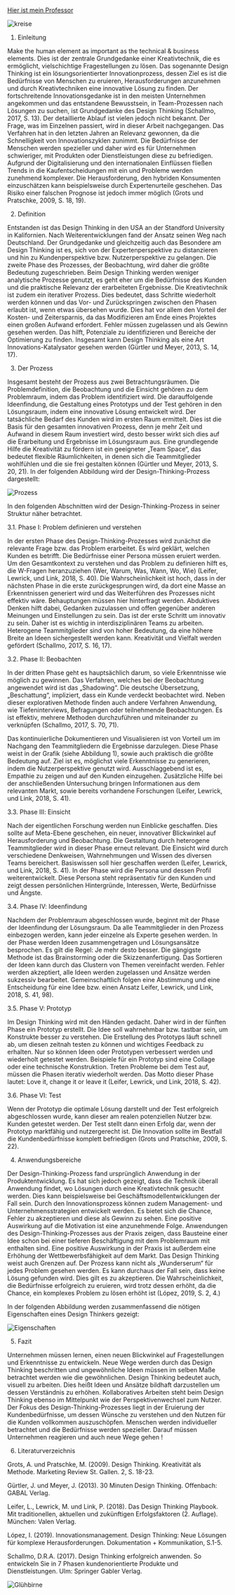 [Hier ist mein Professor](https://ulrich-anders.eu/)

![kreise](0.2.png)

1. Einleitung

Make the human element as important as the technical & business elements. Dies ist der zentrale Grundgedanke einer Kreativtechnik, die es ermöglicht, vielschichtige Fragestellungen zu lösen. Das sogenannte Design Thinking ist ein lösungsorientierter Innovationprozess, dessen Ziel es ist die Bedürfnisse von Menschen zu eruieren, Herausforderungen anzunehmen und durch Kreativtechniken eine innovative Lösung zu finden. Der fortschreitende Innovationsgedanke ist in den meisten Unternehmen angekommen und das entstandene Bewusstsein, in Team-Prozessen nach Lösungen zu suchen, ist Grundgedanke des Design Thinking (Schallmo, 2017, S. 13).
Der detaillierte Ablauf ist vielen jedoch nicht bekannt. Der Frage, was im Einzelnen passiert, wird in dieser Arbeit nachgegangen. 
Das Verfahren hat in den letzten Jahren an Relevanz gewonnen, da die Schnelligkeit von Innovationszyklen zunimmt. Die Bedürfnisse der Menschen werden spezieller und daher wird es für Unternehmen schwieriger, mit Produkten oder Dienstleistungen diese zu befriedigen. Aufgrund der Digitalisierung und den internationalen Einflüssen fließen Trends in die Kaufentscheidungen mit ein und Probleme werden zunehmend komplexer. Die Herausforderung, den hybriden Konsumenten einzuschätzen kann beispielsweise durch Expertenurteile geschehen. Das Risiko einer falschen Prognose ist jedoch immer möglich (Grots und Pratschke, 2009, S. 18, 19).

2. Definition

Entstanden ist das Design Thinking in den USA an der Standford University in Kalifornien. Nach Weiterentwicklungen fand der Ansatz seinen Weg nach Deutschland. 
Der Grundgedanke und gleichzeitig auch das Besondere am Design Thinking ist es, sich von der Expertenperspektive zu distanzieren und hin zu Kundenperspektive bzw. Nutzerperspektive zu gelangen. Die zweite Phase des Prozesses, der Beobachtung, wird daher die größte Bedeutung zugeschrieben. Beim Design Thinking werden weniger analytische Prozesse genutzt, es geht eher um die Bedürfnisse des Kunden und die praktische Relevanz der erarbeiteten Ergebnisse. 
Die Kreativtechnik ist zudem ein iterativer Prozess. Dies bedeutet, dass Schritte wiederholt werden können und das Vor- und Zurückspringen zwischen den Phasen erlaubt ist, wenn etwas übersehen wurde.  Dies hat vor allem den Vorteil der Kosten- und Zeitersparnis, da das Modifizieren am Ende eines Projektes einen großen Aufwand erfordert. Fehler müssen zugelassen und als Gewinn gesehen werden. Das hilft, Potenziale zu identifizieren und Bereiche der Optimierung zu finden. Insgesamt kann Design Thinking als eine Art Innovations-Katalysator gesehen werden (Gürtler und Meyer, 2013, S. 14, 17). 

3. Der Prozess

Insgesamt besteht der Prozess aus zwei Betrachtungsräumen. Die Problemdefinition, die Beobachtung und die Einsicht gehören zu dem Problemraum, indem das Problem identifiziert wird. Die darauffolgende Ideenfindung, die Gestaltung eines Prototyps und der Test gehören in den Lösungsraum, indem eine innovative Lösung entwickelt wird. Der tatsächliche Bedarf des Kunden wird im ersten Raum ermittelt. Dies ist die Basis für den gesamten innovativen Prozess, denn je mehr Zeit und Aufwand in diesem Raum investiert wird, desto besser wirkt sich dies auf die Erarbeitung und Ergebnisse im Lösungsraum aus. Eine grundlegende Hilfe die Kreativität zu fördern ist ein geeigneter „Team Space“, das bedeutet flexible Räumlichkeiten, in denen sich die Teammitglieder wohlfühlen und die sie frei gestalten können (Gürtler und Meyer, 2013, S. 20, 21).
In der folgenden Abbildung wird der Design-Thinking-Prozess dargestellt:

![Prozess](0.3.png)

In den folgenden Abschnitten wird der Design-Thinking-Prozess in seiner Struktur näher betrachtet.   

3.1. Phase Ⅰ: Problem definieren und verstehen 

In der ersten Phase des Design-Thinking-Prozesses wird zunächst die relevante Frage bzw. das Problem erarbeitet. Es wird geklärt, welchen Kunden es betrifft. Die Bedürfnisse einer Persona müssen eruiert werden. Um den Gesamtkontext zu verstehen und das Problem zu definieren hilft es, die W-Fragen heranzuziehen (Wer, Warum, Was, Wann, Wo, Wie) (Leifer, Lewrick, und Link, 2018, S. 40). 
Die Wahrscheinlichkeit ist hoch, dass in der nächsten Phase in die erste zurückgesprungen wird, da dort eine Masse an Erkenntnissen generiert wird und das Weiterführen des Prozesses nicht effektiv wäre. Behauptungen müssen hier hinterfragt werden. Abduktives Denken hilft dabei, Gedanken zuzulassen und offen gegenüber anderen Meinungen und Einstellungen zu sein. Das ist der erste Schritt um innovativ zu sein. Daher ist es wichtig in interdisziplinären Teams zu arbeiten. Heterogene Teammitglieder sind von hoher Bedeutung, da eine höhere Breite an Ideen sichergestellt werden kann. Kreativität und Vielfalt werden gefördert (Schallmo, 2017, S. 16, 17).

3.2. Phase Ⅱ: Beobachten    

In der dritten Phase geht es hauptsächlich darum, so viele Erkenntnisse wie möglich zu gewinnen. Das Verfahren, welches bei der Beobachtung angewendet wird ist das „Shadowing“. Die deutsche Übersetzung, „Beschattung“, impliziert, dass ein Kunde verdeckt beobachtet wird. Neben dieser explorativen Methode finden auch andere Verfahren Anwendung, wie Tiefeninterviews, Befragungen oder teilnehmende Beobachtungen. Es ist effektiv, mehrere Methoden durchzuführen und miteinander zu verknüpfen (Schallmo, 2017, S. 70, 71). 

Das kontinuierliche Dokumentieren und Visualisieren ist von Vorteil um im Nachgang den Teammitgliedern die Ergebnisse darzulegen. Diese Phase weist in der Grafik (siehe Abbildung 1), sowie auch praktisch die größte Bedeutung auf. Ziel ist es, möglichst viele Erkenntnisse zu generieren, indem die Nutzerperspektive genutzt wird. Ausschlaggebend ist es, Empathie zu zeigen und auf den Kunden einzugehen. Zusätzliche Hilfe bei der anschließenden Untersuchung bringen Informationen aus dem relevanten Markt, sowie bereits vorhandene Forschungen (Leifer, Lewrick, und Link, 2018, S. 41).

3.3. Phase Ⅲ: Einsicht    

Nach der eigentlichen Forschung werden nun Einblicke geschaffen. Dies sollte auf Meta-Ebene geschehen, ein neuer, innovativer Blickwinkel auf Herausforderung und Beobachtung. Die Gestaltung durch heterogene Teammitglieder wird in dieser Phase erneut relevant. Die Einsicht wird durch verschiedene Denkweisen, Wahrnehmungen und Wissen des diversen Teams bereichert. Basiswissen soll hier geschaffen werden (Leifer, Lewrick, und Link, 2018, S. 41). In der Phase wird die Persona und dessen Profil weiterentwickelt. Diese Persona steht repräsentativ für den Kunden und zeigt dessen persönlichen Hintergründe, Interessen, Werte, Bedürfnisse und Ängste. 

3.4. Phase Ⅳ: Ideenfindung  

 Nachdem der Problemraum abgeschlossen wurde, beginnt mit der Phase der Ideenfindung der Lösungsraum. Da alle Teammitglieder in den Prozess einbezogen werden, kann jeder einzelne als Experte gesehen werden. In der Phase werden Ideen zusammengetragen und Lösungsansätze besprochen. Es gilt die Regel: Je mehr desto besser. Die gängigste Methode ist das Brainstorming oder die Skizzenanfertigung. Das Sortieren der Ideen kann durch das Clustern von Themen vereinfacht werden. Fehler werden akzeptiert, alle Ideen werden zugelassen und Ansätze werden sukzessiv bearbeitet. Gemeinschaftlich folgen eine Abstimmung und eine Entscheidung für eine Idee bzw. einen Ansatz Leifer, Lewrick, und Link, 2018, S. 41, 98). 

3.5. Phase Ⅴ: Prototyp  

Im Design Thinking wird mit den Händen gedacht. Daher wird in der fünften Phase ein Prototyp erstellt. Die Idee soll wahrnehmbar bzw. tastbar sein, um Konstrukte besser zu verstehen. Die Erstellung des Prototyps läuft schnell ab, um diesen zeitnah testen zu können und wichtiges Feedback zu erhalten. Nur so können Ideen oder Prototypen verbessert werden und wiederholt getestet werden. Beispiele für ein Prototyp sind eine Collage oder eine technische Konstruktion. Treten Probleme bei dem Test auf, müssen die Phasen iterativ wiederholt werden. Das Motto dieser Phase lautet: Love it, change it or leave it (Leifer, Lewrick, und Link, 2018, S. 42).

3.6. Phase Ⅵ: Test   

Wenn der Prototyp die optimale Lösung darstellt und der Test erfolgreich abgeschlossen wurde, kann dieser am realen potenziellen Nutzer bzw. Kunden getestet werden. Der Test stellt dann einen Erfolg dar, wenn der Prototyp marktfähig und nutzergerecht ist. Die Innovation sollte im Bestfall die Kundenbedürfnisse komplett befriedigen (Grots und Pratschke, 2009, S. 22).

4. Anwendungsbereiche

Der Design-Thinking-Prozess fand ursprünglich Anwendung in der Produktentwicklung. Es hat sich jedoch gezeigt, dass die Technik überall Anwendung findet, wo Lösungen durch eine Kreativtechnik gesucht werden. Dies kann beispielsweise bei Geschäftsmodellentwicklungen der Fall sein. Durch den Innovationsprozess können zudem Management- und Unternehmensstrategien entwickelt werden. Es bietet sich die Chance, Fehler zu akzeptieren und diese als Gewinn zu sehen. Eine positive Auswirkung auf die Motivation ist eine anzunehmende Folge. Anwendungen des Design-Thinking-Prozesses aus der Praxis zeigen, dass Bausteine einer Idee schon bei einer tieferen Beschäftigung mit dem Problemraum mit enthalten sind. Eine positive Auswirkung in der Praxis ist außerdem eine Erhöhung der Wettbewerbsfähigkeit auf dem Markt.
Das Design Thinking weist auch Grenzen auf. Der Prozess kann nicht als „Wunderserum“ für jedes Problem gesehen werden. Es kann durchaus der Fall sein, dass keine Lösung gefunden wird. Dies gilt es zu akzeptieren. Die Wahrscheinlichkeit, die Bedürfnisse erfolgreich zu eruieren, wird trotz dessen erhöht, da die Chance, ein komplexes Problem zu lösen erhöht ist (López, 2019, S. 2, 4.) 

In der folgenden Abbildung werden zusammenfassend die nötigen Eigenschaften eines Design Thinkers gezeigt:

![Eigenschaften](0.4.png)

5. Fazit

Unternehmen müssen lernen, einen neuen Blickwinkel auf Fragestellungen und Erkenntnisse zu entwickeln. Neue Wege werden durch das Design Thinking beschritten und ungewöhnliche Ideen müssen im selben Maße betrachtet werden wie die gewöhnlichen. Design Thinking bedeutet auch, visuell zu arbeiten. Dies heißt Ideen und Ansätze bildhaft darzustellen um dessen Verständnis zu erhöhen. Kollaboratives Arbeiten steht beim Design Thinking ebenso im Mittelpunkt wie der Perspektivenwechsel zum Nutzer. Der Fokus des Design-Thinking-Prozesses liegt in der Eruierung der Kundenbedürfnisse, um dessen Wünsche zu verstehen und den Nutzen für die Kunden vollkommen auszuschöpfen. Menschen werden individueller betrachtet und die Bedürfnisse werden spezieller. Darauf müssen Unternehmen reagieren und auch neue Wege gehen !


6. Literaturverzeichnis

Grots, A. und Pratschke, M. (2009). Design Thinking. Kreativität als Methode. Marketing Review St. Gallen. 2, S. 18-23.

Gürtler, J. und Meyer, J. (2013). 30 Minuten Design Thinking. Offenbach: GABAL Verlag. 

Leifer, L., Lewrick, M. und Link, P. (2018). Das Design Thinking Playbook. Mit traditionellen, aktuellen und zukünftigen Erfolgsfaktoren (2. Auflage). München: Valen Verlag.

López, I. (2019). Innovationsmanagement. Design Thinking: Neue Lösungen für komplexe Herausforderungen. Dokumentation + Kommunikation, S.1-5.

Schallmo, D.R.A. (2017). Design Thinking erfolgreich anwenden. So entwickeln Sie in 7 Phasen kundenorientierte Produkte und Dienstleistungen. Ulm: Springer Gabler Verlag.



![Glühbirne](0.1.jpg)


